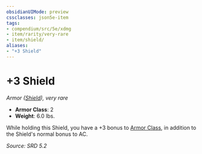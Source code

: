```yaml
---
obsidianUIMode: preview
cssclasses: json5e-item
tags:
- compendium/src/5e/xdmg
- item/rarity/very-rare
- item/shield/
aliases: 
- "+3 Shield"
---
```

# +3 Shield
*Armor ([Shield](shield-xphb.md)), very rare*  

- **Armor Class**: 2
- **Weight**: 6.0 lbs.

While holding this Shield, you have a +3 bonus to [Armor Class](armor-class-xphb.md), in addition to the Shield's normal bonus to AC.

*Source: SRD 5.2*
